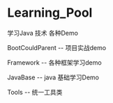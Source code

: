 # Learning_Pool
学习Java 技术 各种Demo 

BootCouldParent  -- 项目实战demo


Framework -- 各种框架学习demo


JavaBase -- java 基础学习Demo


Tools -- 统一工具类

